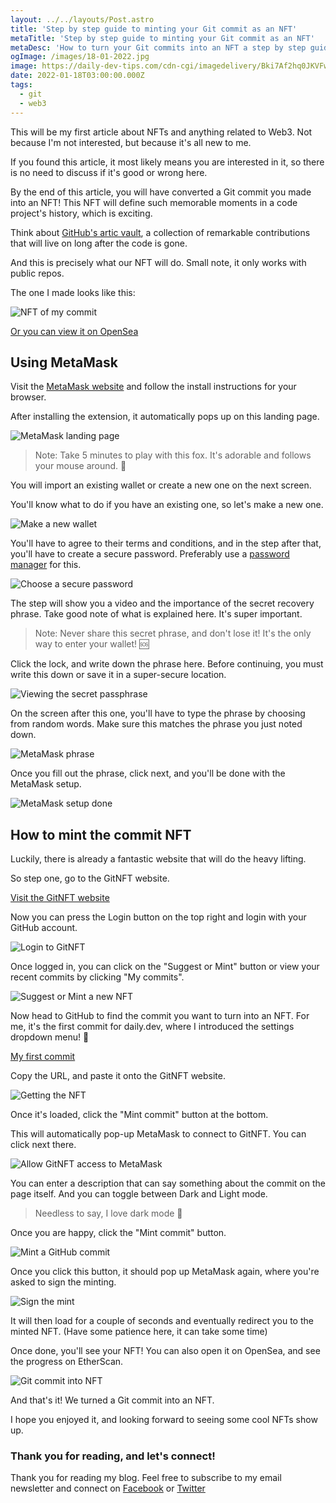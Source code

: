 ```yaml
---
layout: ../../layouts/Post.astro
title: 'Step by step guide to minting your Git commit as an NFT'
metaTitle: 'Step by step guide to minting your Git commit as an NFT'
metaDesc: 'How to turn your Git commits into an NFT a step by step guide [2022]'
ogImage: /images/18-01-2022.jpg
image: https://daily-dev-tips.com/cdn-cgi/imagedelivery/Bki7Af2hq0JKVFw1XYYMQg/acb5b679-6067-4b3e-d07a-3b0ea4a58c00
date: 2022-01-18T03:00:00.000Z
tags:
  - git
  - web3
---
```


This will be my first article about NFTs and anything related to Web3.
Not because I'm not interested, but because it's all new to me.

If you found this article, it most likely means you are interested in it, so there is no need to discuss if it's good or wrong here.

By the end of this article, you will have converted a Git commit you made into an NFT!
This NFT will define such memorable moments in a code project's history, which is exciting.

Think about [GitHub's artic vault](https://archiveprogram.github.com/arctic-vault/), a collection of remarkable contributions that will live on long after the code is gone.

And this is precisely what our NFT will do.
Small note, it only works with public repos.

The one I made looks like this:

![NFT of my commit](https://cdn.hashnode.com/res/hashnode/image/upload/v1641650422427/fz6_jNd7L.png)

[Or you can view it on OpenSea](https://opensea.io/assets/matic/0xe7ea2e2be12c257d376400cb231d8ee51e972bd6/5160432618239918867819521842514593797590838318558114423321987847973027108133)

## Using MetaMask

Visit the [MetaMask website](https://metamask.io/download/) and follow the install instructions for your browser.

After installing the extension, it automatically pops up on this landing page.

![MetaMask landing page](https://cdn.hashnode.com/res/hashnode/image/upload/v1641651167067/9A1N9VD5r.png)

> Note: Take 5 minutes to play with this fox. It's adorable and follows your mouse around. 🦊

You will import an existing wallet or create a new one on the next screen.

You'll know what to do if you have an existing one, so let's make a new one.

![Make a new wallet](https://cdn.hashnode.com/res/hashnode/image/upload/v1641651236491/o1jnGMONi.png)

You'll have to agree to their terms and conditions, and in the step after that, you'll have to create a secure password.
Preferably use a [password manager](https://daily-dev-tips.com/posts/top-5-password-managers-for-mac/) for this.

![Choose a secure password](https://cdn.hashnode.com/res/hashnode/image/upload/v1641651430902/9DJNIfdwF.png)

The step will show you a video and the importance of the secret recovery phrase.
Take good note of what is explained here. It's super important.

> Note: Never share this secret phrase, and don't lose it! It's the only way to enter your wallet! 🆘

Click the lock, and write down the phrase here. Before continuing, you must write this down or save it in a super-secure location.

![Viewing the secret passphrase](https://cdn.hashnode.com/res/hashnode/image/upload/v1641651562136/88nSnUSd_.png)

On the screen after this one, you'll have to type the phrase by choosing from random words.
Make sure this matches the phrase you just noted down.

![MetaMask phrase](https://cdn.hashnode.com/res/hashnode/image/upload/v1641651678580/8py3kJ1kk.png)

Once you fill out the phrase, click next, and you'll be done with the MetaMask setup.

![MetaMask setup done](https://cdn.hashnode.com/res/hashnode/image/upload/v1641651738695/UWV3lYchO.png)

## How to mint the commit NFT

Luckily, there is already a fantastic website that will do the heavy lifting.

So step one, go to the GitNFT website.

[Visit the GitNFT website](https://gitnft.quine.sh/)

Now you can press the Login button on the top right and login
with your GitHub account.

![Login to GitNFT](https://cdn.hashnode.com/res/hashnode/image/upload/v1641650928638/T8fdshCnZ.png)

Once logged in, you can click on the "Suggest or Mint" button or view your recent commits by clicking "My commits".

![Suggest or Mint a new NFT](https://cdn.hashnode.com/res/hashnode/image/upload/v1641651916281/x1rKoWfKt.png)

Now head to GitHub to find the commit you want to turn into an NFT.
For me, it's the first commit for daily.dev, where I introduced the settings dropdown menu! 🤯

[My first commit](https://github.com/dailydotdev/apps/commit/b5fad3fc8db87d66cf9eadc51590502e6980369d)

Copy the URL, and paste it onto the GitNFT website.

![Getting the NFT](https://cdn.hashnode.com/res/hashnode/image/upload/v1641652454249/EIqJ9CcjC.png)

Once it's loaded, click the "Mint commit" button at the bottom.

This will automatically pop-up MetaMask to connect to GitNFT. You can click next there.

![Allow GitNFT access to MetaMask](https://cdn.hashnode.com/res/hashnode/image/upload/v1641652582223/STszO_dm7Q.png)

You can enter a description that can say something about the commit on the page itself.
And you can toggle between Dark and Light mode.

> Needless to say, I love dark mode 🖤

Once you are happy, click the "Mint commit" button.

![Mint a GitHub commit](https://cdn.hashnode.com/res/hashnode/image/upload/v1641652687277/WaHXuaY_Vl.png)

Once you click this button, it should pop up MetaMask again, where you're asked to sign the minting.

![Sign the mint](https://cdn.hashnode.com/res/hashnode/image/upload/v1641652779453/gUmFf1MwR.png)

It will then load for a couple of seconds and eventually redirect you to the minted NFT.
(Have some patience here, it can take some time)

Once done, you'll see your NFT!
You can also open it on OpenSea, and see the progress on EtherScan.

![Git commit into NFT](https://cdn.hashnode.com/res/hashnode/image/upload/v1641652856055/tJaQgLYVA.png)

And that's it!
We turned a Git commit into an NFT.

I hope you enjoyed it, and looking forward to seeing some cool NFTs show up.

### Thank you for reading, and let's connect!

Thank you for reading my blog. Feel free to subscribe to my email newsletter and connect on [Facebook](https://www.facebook.com/DailyDevTipsBlog) or [Twitter](https://twitter.com/DailyDevTips1)
